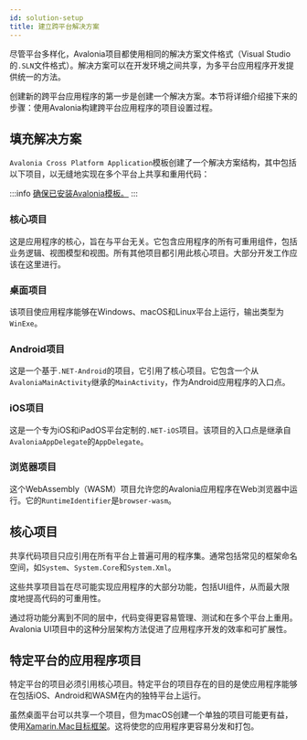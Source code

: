 ```yaml
---
id: solution-setup
title: 建立跨平台解决方案
---
```


尽管平台多样化，Avalonia项目都使用相同的解决方案文件格式（Visual Studio的`.SLN`文件格式）。解决方案可以在开发环境之间共享，为多平台应用程序开发提供统一的方法。

创建新的跨平台应用程序的第一步是创建一个解决方案。本节将详细介绍接下来的步骤：使用Avalonia构建跨平台应用程序的项目设置过程。

## 填充解决方案

`Avalonia Cross Platform Application`模板创建了一个解决方案结构，其中包括以下项目，以无缝地实现在多个平台上共享和重用代码：

:::info
[确保已安装Avalonia模板。](../../get-started/install#install-avalonia-ui-templates)
:::

### 核心项目
这是应用程序的核心，旨在与平台无关。它包含应用程序的所有可重用组件，包括业务逻辑、视图模型和视图。所有其他项目都引用此核心项目。大部分开发工作应该在这里进行。

### 桌面项目
该项目使应用程序能够在Windows、macOS和Linux平台上运行，输出类型为`WinExe`。

### Android项目
这是一个基于`.NET-Android`的项目，它引用了核心项目。它包含一个从`AvaloniaMainActivity`继承的`MainActivity`，作为Android应用程序的入口点。

### iOS项目
这是一个专为iOS和iPadOS平台定制的`.NET-iOS`项目。该项目的入口点是继承自`AvaloniaAppDelegate`的`AppDelegate`。

### 浏览器项目
这个WebAssembly（WASM）项目允许您的Avalonia应用程序在Web浏览器中运行。它的`RuntimeIdentifier`是`browser-wasm`。

## 核心项目

共享代码项目只应引用在所有平台上普遍可用的程序集。通常包括常见的框架命名空间，如`System`、`System.Core`和`System.Xml`。

这些共享项目旨在尽可能实现应用程序的大部分功能，包括UI组件，从而最大限度地提高代码的可重用性。

通过将功能分离到不同的层中，代码变得更容易管理、测试和在多个平台上重用。Avalonia UI项目中的这种分层架构方法促进了应用程序开发的效率和可扩展性。

## 特定平台的应用程序项目

特定平台的项目必须引用核心项目。特定平台的项目存在的目的是使应用程序能够在包括iOS、Android和WASM在内的独特平台上运行。

虽然桌面平台可以共享一个项目，但为macOS创建一个单独的项目可能更有益，使用[Xamarin.Mac目标框架](https://learn.microsoft.com/en-us/xamarin/mac/platform/target-framework)。这将使您的应用程序更容易分发和打包。



















